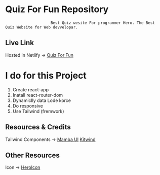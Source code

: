 # Quiz For Fun Repository
                        Best Quiz wesite For programmer Hero. The Best Quiz Website for Web devvelopar.


## Live Link
Hosted in Netlify -> [Quiz For Fun](https://quiz-for-fun.netlify.app/)


# I do for this Project
1.  Create react-app
2.  Inatall react-router-dom
3.  Dynamiclly data Lode korce
4.  Do responsive 
5.  Use Tailwind (fremwork)






## Resources & Credits
Tailwind Components -> 
[Mamba UI](https://www.mambaui.com/)
[Kitwind](https://kitwind.io/products/kometa/components)

## Other Resources
Icon -> [HeroIcon](https://www.heroicon.com/)
